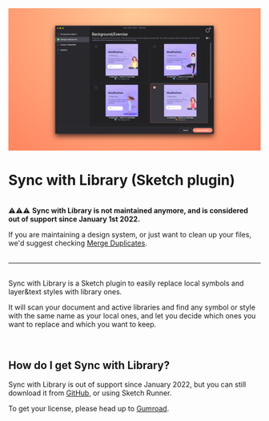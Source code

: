 <img src="https://github.com/oodesign/sync-with-library/blob/master/Images/OfficialSnapshot.png" alt="Sync with Library snapshot"/>

# Sync with Library (Sketch plugin)

<br/>⚠️⚠️⚠️ <b>Sync with Library is not maintained anymore, and is considered out of support since January 1st 2022.</b><br/>

If you are maintaining a design system, or just want to clean up your files, we'd suggest checking <a href="http://www.mergeduplicates.com">Merge Duplicates</a>.
<br/>
<br/>

----- 

<br/>Sync with Library is a Sketch plugin to easily replace local symbols and layer&text styles with library ones.<br/>

It will scan your document and active libraries and find any symbol or style with the same name as your local ones, and let you decide which ones you want to replace and which you want to keep.

<br/>

## How do I get Sync with Library?

Sync with Library is out of support since January 2022, but you can still download it from <a href="https://github.com/oodesign/sync-with-library/releases/">GitHub</a>, or using Sketch Runner.<br/>

To get your license, please head up to <a href="http://gum.co/syncwithlibrary">Gumroad</a>.


